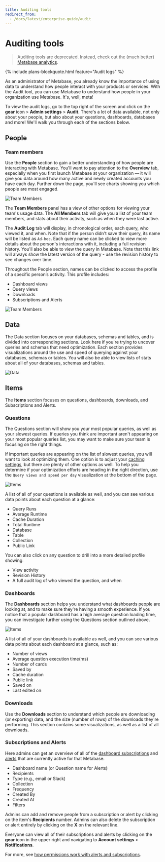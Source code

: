 ```yaml
---
title: Auditing tools
redirect_from:
  - /docs/latest/enterprise-guide/audit
---
```


# Auditing tools

> Auditing tools are deprecated. Instead, check out the (much better) [Metabase analytics](./metabase-analytics.md).

{% include plans-blockquote.html feature="Audit logs" %}

As an administrator of Metabase, you already know the importance of using data to understand how people interact with your products or services. With the Audit tool, you can use Metabase to understand how people in your organization use Metabase. It's, well, meta!

To view the audit logs, go to the top right of the screen and click on the **gear** icon > **Admin settings** > **Audit**. There's a lot of data available, not only about your people, but also about your questions, dashboards, databases and more! We'll walk you through each of the sections below.

## People

### Team members

Use the __People__ section to gain a better understanding of how people are interacting with Metabase. You'll want to pay attention to the __Overview__ tab, especially when you first launch Metabase at your organization — it will give you data around how many active and newly created accounts you have each day. Further down the page, you'll see charts showing you which people are most engaged.

![Team Members](./images/audit-team.png)

The __Team Members__ panel has a view of other options for viewing your team's usage data. The __All Members__ tab will give you a list of your team members, and stats about their activity, such as when they were last active.

The __Audit Log__ tab will display, in chronological order, each query, who viewed it, and when. Note that if the person didn't save their query, its name will be listed as `Ad-hoc`. Each query name can be clicked to view more details about the person's interactions with it, including a full revision history. You'll also be able to view the query in Metabase. Note that this link will always show the latest version of the query - use the revision history to see changes over time.

Throughout the People section, names can be clicked to access the profile of a specific person’s activity. This profile includes:

- Dashboard views
- Query views
- Downloads
- Subscriptions and Alerts

![Team Members](./images/audit-teammember.png)

## Data

The Data section focuses on your databases, schemas and tables, and is divided into corresponding sections. Look here if you're trying to uncover queries and schemas that need optimization. Each section provides visualizations around the use and speed of querying against your databases, schemas or tables. You will also be able to view lists of stats about all of your databases, schemas and tables.

![Data](./images/audit-data.png)

## Items

The __Items__ section focuses on questions, dashboards, downloads, and Subscriptions and Alerts.

### Questions

The Questions section will show you your most popular queries, as well as your slowest queries. If queries you think are important aren't appearing on your most popular queries list, you may want to make sure your team is focusing on the right things.

If important queries are appearing on the list of slowest queries, you will want to look at optimizing them. One option is to adjust your [caching settings](../configuring-metabase/caching.md), but there are plenty of other options as well. To help you determine if your optimization efforts are heading in the right direction, use the `Query views and speed per day` visualization at the bottom of the page.

![Items](./images/audit-questions.png)

A list of all of your questions is available as well, and you can see various data points about each question at a glance:

- Query Runs
- Average Runtime
- Cache Duration
- Total Runtime
- Database
- Table
- Collection
- Public Link

You can also click on any question to drill into a more detailed profile showing:

- View activity
- Revision History
- A full audit log of who viewed the question, and when

### Dashboards

The __Dashboards__ section helps you understand what dashboards people are looking at, and to make sure they're having a smooth experience. If you notice that a popular dashboard has a high average question loading time, you can investigate further using the Questions section outlined above.

![Items](./images/audit-dashboards.png)

A list of all of your dashboards is available as well, and you can see various data points about each dashboard at a glance, such as:

- Number of views
- Average question execution time(ms)
- Number of cards
- Saved by
- Cache duration
- Public link
- Saved on
- Last edited on

### Downloads

Use the __Downloads__ section to understand which people are downloading (or exporting) data, and the size (number of rows) of the downloads they're performing. This section contains some visualizations, as well as a list of all downloads.

### Subscriptions and Alerts

Here admins can get an overview of all of the [dashboard subscriptions][dashboard-subscriptions] and [alerts][alerts] that are currently active for that Metabase.

- Dashboard name (or Question name for Alerts)
- Recipients
- Type (e.g., email or Slack)
- Collection
- Frequency
- Created By
- Created At
- Filters

Admins can add and remove people from a subscription or alert by clicking on the item's __Recipients__ number. Admins can also delete the subscription or alert entirely by clicking on the **X** on the relevant line.

Everyone can view all of their subscriptions and alerts by clicking on the **gear** icon in the upper right and navigating to **Account settings** > **Notifications**.

For more, see [how permissions work with alerts and subscriptions](../permissions/notifications.md).

[alerts]: ../questions/sharing/alerts.md
[dashboard-subscriptions]: ../dashboards/subscriptions.md
